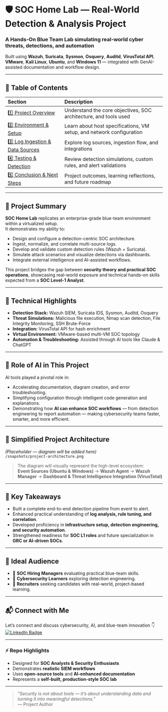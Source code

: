 # 🛡️ SOC Home Lab — Real-World Detection & Analysis Project

### A Hands-On Blue Team Lab simulating real-world cyber threats, detections, and automation  
Built using **Wazuh**, **Suricata**, **Sysmon**, **Osquery**, **Auditd**, **VirusTotal API**, **VMware**, **Kali Linux**, **Ubuntu**, and **Windows 11** — integrated with GenAI-assisted documentation and workflow design.

---

## 🧭 Table of Contents
| Section                                                                   | Description                                                           |
|:--------------------------------------------------------------------------|:----------------------------------------------------------------------|
| [1️⃣ Project Overview](Project_Overview)                                  | Understand the core objectives, SOC architecture, and tools used      |
| [2️⃣ Environment & Setup](Environment_Setup)                              | Learn about host specifications, VM setup, and network configuration  |
| [3️⃣ Log Ingestion & Data Sources](Log_Ingestion_Data_Sources)            | Explore log sources, ingestion flow, and integrations                 |
| [4️⃣ Testing & Detection](Testing_and_Detection)                          | Review detection simulations, custom rules, and alert validations     |
| [5️⃣ Conclusion & Next Steps](Conclusion_Next_Steps/README.md)            | Project outcomes, learning reflections, and future roadmap            |

---

## 🧩 Project Summary

**SOC Home Lab** replicates an enterprise-grade blue-team environment within a virtualized setup.  
It demonstrates my ability to:
- Design and configure a detection-centric SOC architecture.  
- Ingest, normalize, and correlate multi-source logs.  
- Develop and validate custom detection rules (Wazuh + Suricata).  
- Simulate attack scenarios and visualize detections via dashboards.  
- Integrate external intelligence and AI-assisted workflows.

This project bridges the gap between **security theory and practical SOC operations**, showcasing real-world exposure and technical hands-on skills expected from a **SOC Level-1 Analyst**.

---

## 🧠 Technical Highlights

- **Detection Stack:** Wazuh SIEM, Suricata IDS, Sysmon, Auditd, Osquery  
- **Threat Simulations:** Malicious file execution, Nmap scan detection, File Integrity Monitoring, SSH Brute-Force  
- **Integration:** VirusTotal API for hash enrichment  
- **Virtual Environment:** VMware-based multi-VM SOC topology  
- **Automation & Troubleshooting:** Assisted through AI tools like Claude & ChatGPT  

---

## 🤖 Role of AI in This Project

AI tools played a pivotal role in:
- Accelerating documentation, diagram creation, and error troubleshooting.  
- Simplifying configuration through intelligent code generation and explanations.  
- Demonstrating how **AI can enhance SOC workflows** — from detection engineering to report automation — making cybersecurity teams faster, smarter, and more efficient.  

---

## 🧱 Simplified Project Architecture

*(Placeholder — diagram will be added here)*  
`/snapshots/project-architecture.png`

> The diagram will visually represent the high-level ecosystem:  
> **Event Sources (Ubuntu & Windows)** → **Wazuh Agent** → **Wazuh Manager** → **Dashboard & Threat Intelligence Integration (VirusTotal)**  

---

## 🌟 Key Takeaways

- Built a complete end-to-end detection pipeline from event to alert.  
- Enhanced practical understanding of **log analysis, rule tuning, and correlation**.  
- Developed proficiency in **infrastructure setup, detection engineering, and security automation**.  
- Strengthened readiness for **SOC L1 roles** and future specialization in **GRC or AI-driven SOCs**.  

---

## 💼 Ideal Audience

- 🎯 **SOC Hiring Managers** evaluating practical blue-team skills.  
- 🧩 **Cybersecurity Learners** exploring detection engineering.  
- 🤝 **Recruiters** seeking candidates with real-world, project-based learning.  

---

## 📬 Connect with Me

Let’s connect and discuss cybersecurity, AI, and blue-team innovation 👇  
[![LinkedIn Badge](https://img.shields.io/badge/LinkedIn-Connect-blue?logo=linkedin&style=flat-square)](https://www.linkedin.com/in/gurudayal-cybersecurity/)

---

### ⚡ Repo Highlights
- Designed for **SOC Analysts & Security Enthusiasts**
- Demonstrates **realistic SIEM workflows**
- Uses **open-source tools** and **AI-enhanced documentation**
- Represents a **self-built, production-style SOC lab**

---

> _"Security is not about tools — it’s about understanding data and turning it into meaningful detections."_  
> — Project Author
